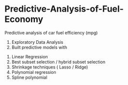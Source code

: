 # Predictive-Analysis-of-Fuel-Economy
Predictive analysis of car fuel efficiency (mpg) 
1. Exploratory Data Analysis
2. Built predictive models with 
1) Linear Regression
2) Best subset selection / hybrid subset selection
3) Shrinkage techniques ( Lasso / Ridge)
4) Polynomial regression
5) Spline polynomial 
